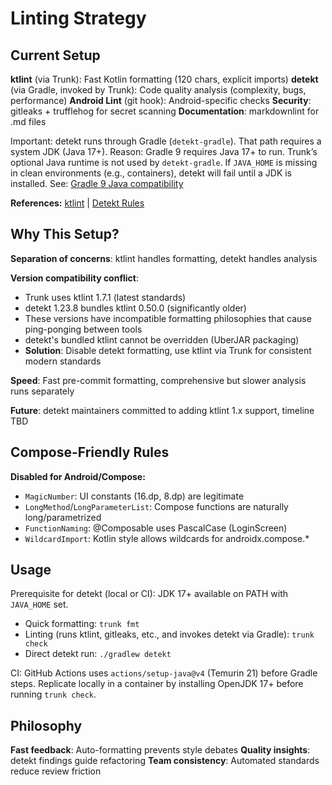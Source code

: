 # Linting Strategy

## Current Setup

**ktlint** (via Trunk): Fast Kotlin formatting (120 chars, explicit imports)
**detekt** (via Gradle, invoked by Trunk): Code quality analysis
(complexity, bugs, performance)
**Android Lint** (git hook): Android-specific checks
**Security**: gitleaks + trufflehog for secret scanning
**Documentation**: markdownlint for .md files

Important: detekt runs through Gradle (`detekt-gradle`).
That path requires a system JDK (Java 17+). Reason:
Gradle 9 requires Java 17+ to run. Trunk’s optional Java runtime is not used by `detekt-gradle`.
If `JAVA_HOME` is missing in clean environments (e.g., containers),
detekt will fail until a JDK is installed.
See: [Gradle 9 Java compatibility](https://docs.gradle.org/9.0/userguide/compatibility.html#java)

**References:** [ktlint](https://ktlint.github.io) | [Detekt Rules](https://detekt.dev/docs/rules/comments)

## Why This Setup?

**Separation of concerns**: ktlint handles formatting, detekt handles analysis

**Version compatibility conflict**:

- Trunk uses ktlint 1.7.1 (latest standards)
- detekt 1.23.8 bundles ktlint 0.50.0 (significantly older)
- These versions have incompatible formatting philosophies that cause
  ping-ponging between tools
- detekt's bundled ktlint cannot be overridden (UberJAR packaging)
- **Solution**: Disable detekt formatting, use ktlint via Trunk for
  consistent modern standards

**Speed**: Fast pre-commit formatting, comprehensive but slower analysis runs separately

**Future**: detekt maintainers committed to adding ktlint 1.x support, timeline TBD

## Compose-Friendly Rules

**Disabled for Android/Compose:**

- `MagicNumber`: UI constants (16.dp, 8.dp) are legitimate
- `LongMethod`/`LongParameterList`: Compose functions are naturally long/parametrized
- `FunctionNaming`: @Composable uses PascalCase (LoginScreen)
- `WildcardImport`: Kotlin style allows wildcards for androidx.compose.\*

## Usage

Prerequisite for detekt (local or CI):
JDK 17+ available on PATH with `JAVA_HOME` set.

- Quick formatting: `trunk fmt`
- Linting (runs ktlint, gitleaks, etc., and invokes detekt via Gradle): `trunk check`
- Direct detekt run: `./gradlew detekt`

CI: GitHub Actions uses `actions/setup-java@v4` (Temurin 21) before Gradle steps.
Replicate locally in a container by installing OpenJDK 17+
before running `trunk check`.

## Philosophy

**Fast feedback**: Auto-formatting prevents style debates
**Quality insights**: detekt findings guide refactoring
**Team consistency**: Automated standards reduce review friction
